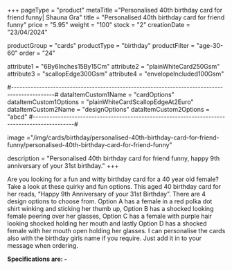 +++
pageType = "product"
metaTitle ="Personalised 40th birthday card for friend funny| Shauna Gra"
title = "Personalised 40th birthday card for friend funny"
price = "5.95"
weight = "100"
stock = "2"
creationDate = "23/04/2024"

productGroup = "cards"
productType = "birthday"
productFilter = "age-30-60"
order = "24"

attribute1 = "6By6Inches15By15Cm" 
attribute2 = "plainWhiteCard250Gsm" 
attribute3 = "scallopEdge300Gsm" 
attribute4 = "envelopeIncluded100Gsm"

#---------------------------------------------------------------------------------------------#
dataItemCustom1Name = "cardOptions"
dataItemCustom1Options = "plainWhiteCardScallopEdgeAt2Euro"
dataItemCustom2Name = "designOptions"
dataItemCustom2Options = "abcd"
#---------------------------------------------------------------------------------------------#

image ="/img/cards/birthday/personalised-40th-birthday-card-for-friend-funny/personalised-40th-birthday-card-for-friend-funny"

description = "Personalised 40th birthday card for friend funny, happy 9th anniversary of your 31st birthday."
+++

Are you looking for a fun and witty birthday card for a 40 year old female? Take a look at these quirky and fun options. This aged 40 birthday card for her reads, “Happy 9th Anniversary of your 31st Birthday”. There are 4 design options to choose from. Option A has a female in a red polka dot shirt winking and sticking her thumb up, Option B has a shocked looking female peering over her glasses, Option C has a female with purple hair looking shocked holding her mouth and lastly Option D has a shocked female with her mouth open holding her glasses. I can personalise the cards also with the birthday girls name if you require. Just add it in to your message when ordering.

**Specifications are: -**
